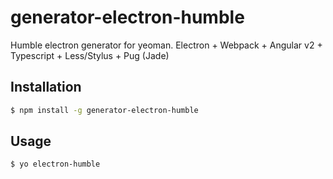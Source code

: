 # generator-electron-humble

Humble electron generator for yeoman. Electron + Webpack + Angular v2 + Typescript + Less/Stylus + Pug (Jade)

## Installation

```sh
$ npm install -g generator-electron-humble
```

## Usage

```sh
$ yo electron-humble
```